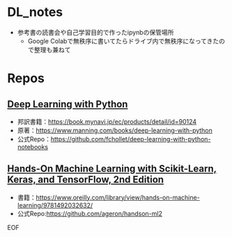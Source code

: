 # DL_notes
 * 参考書の読書会や自己学習目的で作ったipynbの保管場所
   * Google Colabで無秩序に書いてたらドライブ内で無秩序になってきたので整理も兼ねて

# Repos
## [Deep Learning with Python](DeepLearningwithPython)
* 邦訳書籍：https://book.mynavi.jp/ec/products/detail/id=90124
* 原著：https://www.manning.com/books/deep-learning-with-python
* 公式Repo：https://github.com/fchollet/deep-learning-with-python-notebooks

## [Hands-On Machine Learning with Scikit-Learn, Keras, and TensorFlow, 2nd Edition](handson_geron)
* 書籍：https://www.oreilly.com/library/view/hands-on-machine-learning/9781492032632/
* 公式Repo:https://github.com/ageron/handson-ml2

EOF